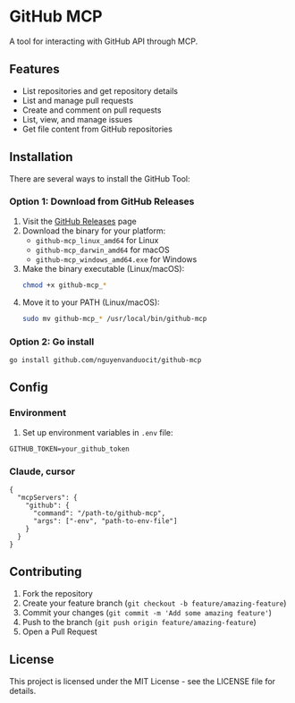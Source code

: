 # GitHub MCP

A tool for interacting with GitHub API through MCP.

## Features

- List repositories and get repository details
- List and manage pull requests
- Create and comment on pull requests
- List, view, and manage issues
- Get file content from GitHub repositories

## Installation

There are several ways to install the GitHub Tool:

### Option 1: Download from GitHub Releases

1. Visit the [GitHub Releases](https://github.com/nguyenvanduocit/github-mcp/releases) page
2. Download the binary for your platform:
   - `github-mcp_linux_amd64` for Linux
   - `github-mcp_darwin_amd64` for macOS
   - `github-mcp_windows_amd64.exe` for Windows
3. Make the binary executable (Linux/macOS):
   ```bash
   chmod +x github-mcp_*
   ```
4. Move it to your PATH (Linux/macOS):
   ```bash
   sudo mv github-mcp_* /usr/local/bin/github-mcp
   ```

### Option 2: Go install
```
go install github.com/nguyenvanduocit/github-mcp
```

## Config

### Environment

1. Set up environment variables in `.env` file:
```
GITHUB_TOKEN=your_github_token
```

### Claude, cursor
```
{
  "mcpServers": {
    "github": {
      "command": "/path-to/github-mcp",
      "args": ["-env", "path-to-env-file"]
    }
  }
}
```

## Contributing

1. Fork the repository
2. Create your feature branch (`git checkout -b feature/amazing-feature`)
3. Commit your changes (`git commit -m 'Add some amazing feature'`)
4. Push to the branch (`git push origin feature/amazing-feature`)
5. Open a Pull Request

## License

This project is licensed under the MIT License - see the LICENSE file for details.
